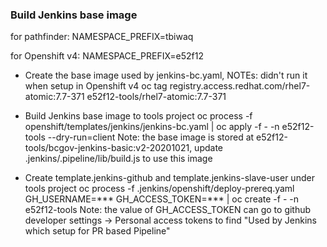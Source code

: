 ### Build Jenkins base image

for pathfinder: 
    NAMESPACE_PREFIX=tbiwaq

for Openshift v4: 
    NAMESPACE_PREFIX=e52f12

* Create the base image used by jenkins-bc.yaml, NOTEs: didn't run it when setup in Openshift v4
oc tag registry.access.redhat.com/rhel7-atomic:7.7-371 e52f12-tools/rhel7-atomic:7.7-371

* Build Jenkins base image to tools project
oc process -f openshift/templates/jenkins/jenkins-bc.yaml | oc apply -f - -n e52f12-tools --dry-run=client
Note: the base image is stored at e52f12-tools/bcgov-jenkins-basic:v2-20201021, update .jenkins/.pipeline/lib/build.js to use this image

* Create template.jenkins-github and template.jenkins-slave-user under tools project
oc process -f .jenkins/openshift/deploy-prereq.yaml GH_USERNAME=*** GH_ACCESS_TOKEN=*** | oc create -f - -n e52f12-tools
Note: the value of GH_ACCESS_TOKEN can go to github developer settings -> Personal access tokens to find "Used by Jenkins which setup for PR based Pipeline"

